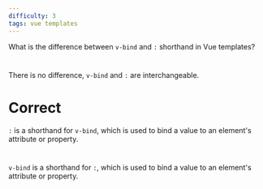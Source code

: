 ```yaml
---
difficulty: 3
tags: vue templates
---
```


What is the difference between `v-bind` and `:` shorthand in Vue templates?

#

There is no difference, `v-bind` and `:` are interchangeable.

# Correct

`:` is a shorthand for `v-bind`, which is used to bind a value to an element's attribute or property.

#

`v-bind` is a shorthand for `:`, which is used to bind a value to an element's attribute or property.

